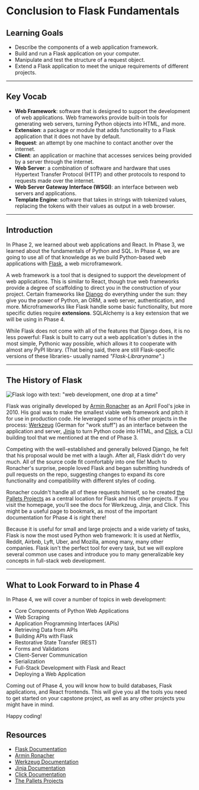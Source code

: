 # Conclusion to Flask Fundamentals

## Learning Goals

- Describe the components of a web application framework.
- Build and run a Flask application on your computer.
- Manipulate and test the structure of a request object.
- Extend a Flask application to meet the unique requirements of different projects.

***

## Key Vocab

- **Web Framework**: software that is designed to support the development of
  web applications. Web frameworks provide built-in tools for generating web
  servers, turning Python objects into HTML, and more.
- **Extension**: a package or module that adds functionality to a Flask
  application that it does not have by default.
- **Request**: an attempt by one machine to contact another over the internet.
- **Client**: an application or machine that accesses services being provided
  by a server through the internet.
- **Web Server**: a combination of software and hardware that uses Hypertext
  Transfer Protocol (HTTP) and other protocols to respond to requests made
  over the internet.
- **Web Server Gateway Interface (WSGI)**: an interface between web servers
  and applications.
- **Template Engine**: software that takes in strings with tokenized
  values, replacing the tokens with their values as output in a web browser.

***

## Introduction

In Phase 2, we learned about web applications and React. In Phase 3, we learned
about the fundamentals of Python and SQL. In Phase 4, we are going to use all of
that knowledge as we build Python-based web applications with
[Flask](https://flask.palletsprojects.com/en/2.2.x/), a web microframework.

A web framework is a tool that is designed to support the development of web
applications. This is similar to React, though true web frameworks provide a
degree of scaffolding to direct you in the construction of your project. Certain
frameworks like [Django](https://www.djangoproject.com/) do everything under the
sun: they give you the power of Python, an ORM, a web server, authentication,
and more. Microframeworks like Flask handle some basic functionality, but more
specific duties require **extensions**. SQLAlchemy is a key extension that we
will be using in Phase 4.

While Flask does not come with all of the features that Django does, it is no
less powerful: Flask is built to carry out a web application's duties in the
most simple, Pythonic way possible, which allows it to cooperate with almost
any PyPI library. (That being said, there are still Flask-specific versions
of these libraries- usually named _"Flask-Libraryname"_.)

***

## The History of Flask

![Flask logo with text: "web development, one drop at a time"](https://curriculum-content.s3.amazonaws.com/python/1200px-Flask_logo.png "flask logo")

Flask was originally developed by [Armin Ronacher][armron] as an April Fool's
joke in 2010. His goal was to make the smallest viable web framework and pitch
it for use in production code. He leveraged some of his other projects in the
process: [Werkzeug][werk] (German for "work stuff") as an interface between the
application and server, [Jinja][jinja] to turn Python code into HTML, and
[Click][click], a CLI building tool that we mentioned at the end of Phase 3.

Competing with the well-established and generally beloved Django, he felt that
his proposal would be met with a laugh. After all, Flask didn't do very much.
All of the source code fit comfortably into one file! Much to Ronacher's
surprise, people loved Flask and began submitting hundreds of pull requests on
the repo, suggesting changes to expand its core functionality and compatibility
with different styles of coding.

Ronacher couldn't handle all of these requests himself, so he created [the
Pallets Projects][pp] as a central location for Flask and his other projects.
If you visit the homepage, you'll see the docs for Werkzeug, Jinja, and Click.
This might be a useful page to bookmark, as most of the important documentation
for Phase 4 is right there!

Because it is useful for small and large projects and a wide variety of tasks,
Flask is now the most used Python web framework: It is used at Netflix, Reddit,
Airbnb, Lyft, Uber, and Mozilla, among many, many other companies. Flask isn't
the perfect tool for every task, but we will explore several common use cases
and introduce you to many generalizable key concepts in full-stack web
development.

***

## What to Look Forward to in Phase 4

In Phase 4, we will cover a number of topics in web development:

- Core Components of Python Web Applications
- Web Scraping
- Application Programming Interfaces (APIs)
- Retrieving Data from APIs
- Building APIs with Flask
- Restorative State Transfer (REST)
- Forms and Validations
- Client-Server Communication
- Serialization
- Full-Stack Development with Flask and React
- Deploying a Web Application

Coming out of Phase 4, you will know how to build databases, Flask applications,
and React frontends. This will give you all the tools you need to get started
on your capstone project, as well as any other projects you might have in mind.

Happy coding!

## Resources

- [Flask Documentation][flask]
- [Armin Ronacher][armron]
- [Werkzeug Documentation][werk]
- [Jinja Documentation][jinja]
- [Click Documentation][click]
- [The Pallets Projects][pp]

[flask]: (https://flask.palletsprojects.com/en/2.2.x/)
[armron]: (https://lucumr.pocoo.org/)
[werk]: (https://palletsprojects.com/p/werkzeug/)
[jinja]: (https://palletsprojects.com/p/jinja/)
[click]: (https://palletsprojects.com/p/click/)
[pp]: (https://palletsprojects.com/)
